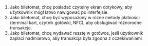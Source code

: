 1. Jako biletomat, chcę posiadać czytelny ekran dotykowy, aby użytkownik mógł
łatwo nawigować po interfejsie.
2. Jako biletomat, chcę być wyposażony w różne metody płatności (terminal kart,
czytnik gotówki, NFC), aby obsługiwać różnorodne transakcje.
3. Jako biletomat, chcę wydawać resztę w gotówce, jeśli użytkownik zapłaci
nadmiarowo, aby transakcja była zgodna z oczekiwaniami
